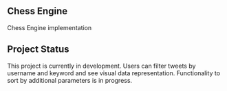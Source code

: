 ## Chess Engine

Chess Engine implementation

## Project Status

This project is currently in development. Users can filter tweets by username and keyword and see visual data representation. Functionality to sort by additional parameters is in progress.

